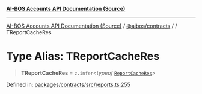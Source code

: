 [**AI-BOS Accounts API Documentation (Source)**](../../../README.md)

***

[AI-BOS Accounts API Documentation (Source)](../../../README.md) / [@aibos/contracts](../README.md) / [](../README.md) / TReportCacheRes

# Type Alias: TReportCacheRes

> **TReportCacheRes** = `z.infer`\<*typeof* [`ReportCacheRes`](../variables/ReportCacheRes.md)\>

Defined in: [packages/contracts/src/reports.ts:255](https://github.com/pohlai88/accounts/blob/48103fb36d28b2b9bfb33472b6de2f719773cde9/packages/contracts/src/reports.ts#L255)
